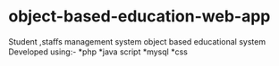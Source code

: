 # object-based-education-web-app
Student ,staﬀs management system object based educational system 
Developed using:-
*php 
*java script
*mysql
*css
